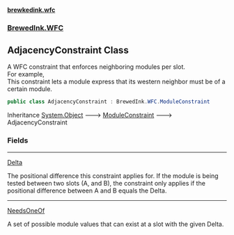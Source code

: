 #### [brewkedink.wfc](index.md 'index')
### [BrewedInk.WFC](BrewedInk_WFC.md 'BrewedInk.WFC')
## AdjacencyConstraint Class
A WFC constraint that enforces neighboring modules per slot.  
For example,   
This constraint lets a module express that its western neighbor must be of a certain module.   
```csharp
public class AdjacencyConstraint : BrewedInk.WFC.ModuleConstraint
```

Inheritance [System.Object](https://docs.microsoft.com/en-us/dotnet/api/System.Object 'System.Object') &#129106; [ModuleConstraint](ModuleConstraint.md 'BrewedInk.WFC.ModuleConstraint') &#129106; AdjacencyConstraint  
### Fields

***
[Delta](AdjacencyConstraint_Delta.md 'BrewedInk.WFC.AdjacencyConstraint.Delta')

The positional difference this constraint applies for. If the module is being tested between two slots (A, and B), the constraint only applies if the positional difference between A and B equals the Delta.    

***
[NeedsOneOf](AdjacencyConstraint_NeedsOneOf.md 'BrewedInk.WFC.AdjacencyConstraint.NeedsOneOf')

A set of possible module values that can exist at a slot with the given Delta.   
